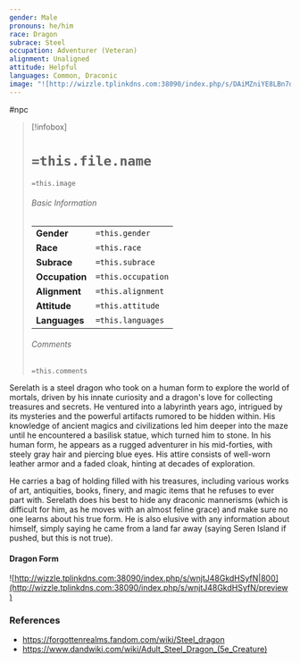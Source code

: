 ```yaml
---
gender: Male
pronouns: he/him
race: Dragon
subrace: Steel
occupation: Adventurer (Veteran)
alignment: Unaligned
attitude: Helpful
languages: Common, Draconic
image: "![http://wizzle.tplinkdns.com:38090/index.php/s/DAiMZniYE8LBn7d/preview|250](http://wizzle.tplinkdns.com:38090/index.php/s/DAiMZniYE8LBn7d/preview)"
---
```

#npc 

> [!infobox]
> # `=this.file.name`
> `=this.image`
> ###### Basic Information
> |  |  |
> | ---- | ---- |
> | **Gender** | `=this.gender` |
> | **Race** | `=this.race` |
> | **Subrace** | `=this.subrace` |
> | **Occupation** | `=this.occupation` |
> | **Alignment** | `=this.alignment` |
> | **Attitude** | `=this.attitude` |
> | **Languages** | `=this.languages` |
> ###### Comments
> `=this.comments`

Serelath is a steel dragon who took on a human form to explore the world of mortals, driven by his innate curiosity and a dragon's love for collecting treasures and secrets. He ventured into a labyrinth years ago, intrigued by its mysteries and the powerful artifacts rumored to be hidden within. His knowledge of ancient magics and civilizations led him deeper into the maze until he encountered a basilisk statue, which turned him to stone. In his human form, he appears as a rugged adventurer in his mid-forties, with steely gray hair and piercing blue eyes. His attire consists of well-worn leather armor and a faded cloak, hinting at decades of exploration.

He carries a bag of holding filled with his treasures, including various works of art, antiquities, books, finery, and magic items that he refuses to ever part with. Serelath does his best to hide any draconic mannerisms (which is difficult for him, as he moves with an almost feline grace) and make sure no one learns about his true form. He is also elusive with any information about himself, simply saying he came from a land far away (saying Seren Island if pushed, but this is not true).

#### Dragon Form

![http://wizzle.tplinkdns.com:38090/index.php/s/wnjtJ48GkdHSyfN|800](http://wizzle.tplinkdns.com:38090/index.php/s/wnjtJ48GkdHSyfN/preview)

### References

- https://forgottenrealms.fandom.com/wiki/Steel_dragon
- https://www.dandwiki.com/wiki/Adult_Steel_Dragon_(5e_Creature)
